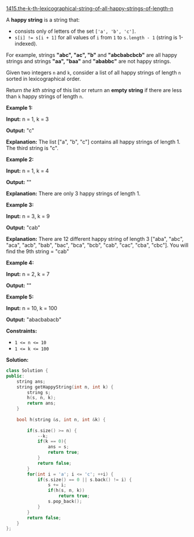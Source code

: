 [1415.the-k-th-lexicographical-string-of-all-happy-strings-of-length-n](https://leetcode.com/problems/the-k-th-lexicographical-string-of-all-happy-strings-of-length-n/)  

A **happy string** is a string that:

*   consists only of letters of the set `['a', 'b', 'c']`.
*   `s[i] != s[i + 1]` for all values of `i` from `1` to `s.length - 1` (string is 1-indexed).

For example, strings **"abc", "ac", "b"** and **"abcbabcbcb"** are all happy strings and strings **"aa", "baa"** and **"ababbc"** are not happy strings.

Given two integers `n` and `k`, consider a list of all happy strings of length `n` sorted in lexicographical order.

Return _the kth string_ of this list or return an **empty string** if there are less than `k` happy strings of length `n`.

**Example 1:**

  
**Input:** n = 1, k = 3
  
**Output:** "c"
  
**Explanation:** The list \["a", "b", "c"\] contains all happy strings of length 1. The third string is "c".
  

**Example 2:**

  
**Input:** n = 1, k = 4
  
**Output:** ""
  
**Explanation:** There are only 3 happy strings of length 1.
  

**Example 3:**

  
**Input:** n = 3, k = 9
  
**Output:** "cab"
  
**Explanation:** There are 12 different happy string of length 3 \["aba", "abc", "aca", "acb", "bab", "bac", "bca", "bcb", "cab", "cac", "cba", "cbc"\]. You will find the 9th string = "cab"
  

**Example 4:**

  
**Input:** n = 2, k = 7
  
**Output:** ""
  

**Example 5:**

  
**Input:** n = 10, k = 100
  
**Output:** "abacbabacb"
  

**Constraints:**

*   `1 <= n <= 10`
*   `1 <= k <= 100`  



**Solution:**  

```cpp
class Solution {
public:
    string ans;
    string getHappyString(int n, int k) {
        string s;
        h(s, n, k);
        return ans;
    }
    
    bool h(string &s, int n, int &k) {
        
        if(s.size() >= n) {
            --k;
            if(k == 0){
                ans = s;
                return true;
            }
            return false;
        }
        for(int i = 'a'; i <= 'c'; ++i) {
            if(s.size() == 0 || s.back() != i) {
                s += i;
                if(h(s, n, k))
                    return true;
                s.pop_back();
            }
        }
        return false;
    }
};
```
      
